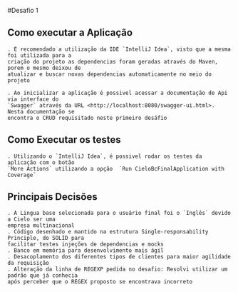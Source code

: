 #Desafio 1

## Como executar a Aplicação

    . É recomendado a utilização da IDE `IntelliJ Idea`, visto que a mesma foi utilizada para a 
    criação do projeto as dependencias foram geradas através do Maven, porem o mesmo deixou de 
    atualizar e buscar novas dependencias automaticamente no meio do projeto

    . Ao inicializar a aplicação é possivel acessar a documentação de Api via interface do 
    `Swagger` através da URL <http://localhost:8080/swagger-ui.html>. Nesta documentação se 
    encontra o CRUD requisitado neste primeiro desáfio

## Como Executar os testes

    . Utilizando o `IntelliJ Idea`, é possivel rodar os testes da aplicação com o botão 
    `More Actions` utilizando a opção  `Run CieloBcFinalApplication with Coverage`

## Principais Decisões

    . A Lingua base selecionada para o usuário final foi o `Inglês` devido a Cielo ser uma 
    empresa multinacional
    . Código desenhado e mantido na estrutura Single-responsability Principle, do SOLID para
    facilitar testes injeções de dependencias e mocks
    . Banco em memória para desenvolvimento mais ágil
    . Desacoplamento dos diferentes tipos de clientes para maior agilidade da requisição
    . Alteração da linha de REGEXP pedida no desafio: Resolvi utilizar um padrão que já conhecia
    após perceber que o REGEX proposto se encontrava incorreto
